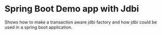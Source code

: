 # Spring Boot Demo app with Jdbi

Shows how to make a transaction aware jdbi factory and how jdbi could be used in a spring boot application.